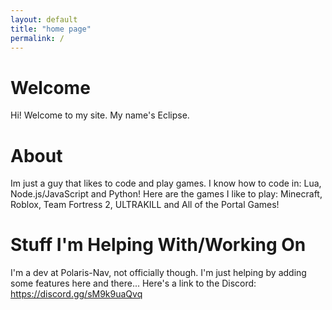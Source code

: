 ```yaml
---
layout: default
title: "home page"
permalink: /
---
```


# Welcome
Hi! Welcome to my site. My name's Eclipse.

# About
Im just a guy that likes to code and play games.
I know how to code in: Lua, Node.js/JavaScript and Python!
Here are the games I like to play: Minecraft, Roblox, Team Fortress 2, ULTRAKILL and All of the Portal Games!

# Stuff I'm Helping With/Working On
I'm a dev at Polaris-Nav, not officially though. I'm just helping by adding some features here and there... Here's a link to the Discord: https://discord.gg/sM9k9uaQvq